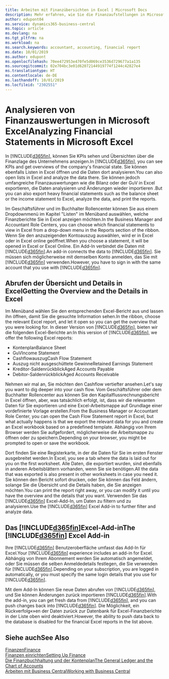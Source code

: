 ```yaml
---
title: Arbeiten mit Finanzübersichten in Excel | Microsoft Docs
description: Mehr erfahren, wie Sie die Finanzaufstellungen in Microsoft Excel von  Business Central für eine Analyse öffnen können.
author: edupont04
ms.service: dynamics365-business-central
ms.topic: article
ms.devlang: na
ms.tgt_pltfrm: na
ms.workload: na
ms.search.keywords: accountant, accounting, financial report
ms.date: 10/01/2019
ms.author: edupont
ms.openlocfilehash: 70ee472953e470fe5d069ce3536d729677a1a135
ms.sourcegitcommit: 02e704bc3e01d62072144919774f1244c42827e4
ms.translationtype: HT
ms.contentlocale: de-DE
ms.lasthandoff: 10/01/2019
ms.locfileid: "2302551"
---
```

# <a name="analyzing-financial-statements-in-microsoft-excel"></a><span data-ttu-id="1c81c-103">Analysieren von Finanzauswertungen in Microsoft Excel</span><span class="sxs-lookup"><span data-stu-id="1c81c-103">Analyzing Financial Statements in Microsoft Excel</span></span>
<span data-ttu-id="1c81c-104">In [!INCLUDE[d365fin](includes/d365fin_md.md)], können Sie KPIs sehen und Übersichten über die Finanzlage des Unternehmens anzeigen.</span><span class="sxs-lookup"><span data-stu-id="1c81c-104">In [!INCLUDE[d365fin](includes/d365fin_md.md)], you can see KPIs and get overviews of the company's financial state.</span></span> <span data-ttu-id="1c81c-105">Sie können ebenfalls Listen in Excel öffnen und die Daten dort analysieren.</span><span class="sxs-lookup"><span data-stu-id="1c81c-105">You can also open lists in Excel and analyze the data there.</span></span> <span data-ttu-id="1c81c-106">Sie können jedoch umfangreiche Finanzauswertungen wie die Bilanz oder der GuV in Excel exportieren, die Daten analysieren und Änderungen wieder importieren .</span><span class="sxs-lookup"><span data-stu-id="1c81c-106">But you can also export heavy financial statements such as the balance sheet or the income statement to Excel, analyze the data, and print the reports.</span></span>  

<span data-ttu-id="1c81c-107">Im Geschäftsführer und im Buchhalter Rollencenter können Sie aus einem Dropdownmenü im Kapitel "Listen" im Menüband auswählen, welche Finanzberichte Sie in Excel anzeigen möchten.</span><span class="sxs-lookup"><span data-stu-id="1c81c-107">In the Business Manager and Accountant Role Centers, you can choose which financial statements to view in Excel from a drop-down menu in the Reports section of the ribbon.</span></span> <span data-ttu-id="1c81c-108">Wenn Sie den anzuzeigenden Kontoauszug auswählen, wird er in Excel oder in Excel online geöffnet.</span><span class="sxs-lookup"><span data-stu-id="1c81c-108">When you choose a statement, it will be opened in Excel or Excel Online.</span></span> <span data-ttu-id="1c81c-109">Ein Add-In verbindet die Daten mit [!INCLUDE[d365fin](includes/d365fin_md.md)].</span><span class="sxs-lookup"><span data-stu-id="1c81c-109">An add-in connects the data to [!INCLUDE[d365fin](includes/d365fin_md.md)].</span></span> <span data-ttu-id="1c81c-110">Sie müssen sich möglicherweise mit demselben Konto anmelden, das Sie mit [!INCLUDE[d365fin](includes/d365fin_md.md)] verwenden.</span><span class="sxs-lookup"><span data-stu-id="1c81c-110">However, you have to sign in with the same account that you use with [!INCLUDE[d365fin](includes/d365fin_md.md)].</span></span>  

## <a name="getting-the-overview-and-the-details-in-excel"></a><span data-ttu-id="1c81c-111">Abrufen der Übersicht und Details in Excel</span><span class="sxs-lookup"><span data-stu-id="1c81c-111">Getting the Overview and the Details in Excel</span></span>
<span data-ttu-id="1c81c-112">Im Menüband wählen Sie den entsprechenden Excel-Bericht aus und lassen ihn öffnen, damit Sie die gesuchte Information sehen.</span><span class="sxs-lookup"><span data-stu-id="1c81c-112">In the ribbon, choose the relevant Excel report, and let it open so you can get the overview that you were looking for.</span></span> <span data-ttu-id="1c81c-113">In dieser Version von [!INCLUDE[d365fin](includes/d365fin_md.md)], bieten wir die folgenden Excel-Berichte an:</span><span class="sxs-lookup"><span data-stu-id="1c81c-113">In this version of [!INCLUDE[d365fin](includes/d365fin_md.md)], we offer the following Excel reports:</span></span>

- <span data-ttu-id="1c81c-114">Kontenplan</span><span class="sxs-lookup"><span data-stu-id="1c81c-114">Balance Sheet</span></span>  
- <span data-ttu-id="1c81c-115">GuV</span><span class="sxs-lookup"><span data-stu-id="1c81c-115">Income Statement</span></span>  
- <span data-ttu-id="1c81c-116">Cashflowauszug</span><span class="sxs-lookup"><span data-stu-id="1c81c-116">Cash Flow Statement</span></span>  
- <span data-ttu-id="1c81c-117">Auszug nicht ausgeschüttete Gewinne</span><span class="sxs-lookup"><span data-stu-id="1c81c-117">Retained Earnings Statement</span></span>  
- <span data-ttu-id="1c81c-118">Kreditor-Saldenrückblick</span><span class="sxs-lookup"><span data-stu-id="1c81c-118">Aged Accounts Payable</span></span>  
- <span data-ttu-id="1c81c-119">Debitor-Saldenrückblick</span><span class="sxs-lookup"><span data-stu-id="1c81c-119">Aged Accounts Receivable</span></span>  

<span data-ttu-id="1c81c-120">Nehmen wir mal an, Sie möchten den Cashflow vertiefter ansehen.</span><span class="sxs-lookup"><span data-stu-id="1c81c-120">Let's say you want to dig deeper into your cash flow.</span></span> <span data-ttu-id="1c81c-121">Vom Geschäftsführer oder dem Buchhalter Rollencenter aus können Sie den Kapitalflussrechnungsbericht in Excel öffnen, aber, was tatsächlich erfolgt, ist, dass wir die relevanten Daten für Sie exportieren und eine Excel-Arbeitsmappe auf Grundlage einer vordefinierte Vorlage erstellen.</span><span class="sxs-lookup"><span data-stu-id="1c81c-121">From the Business Manager or Accountant Role Center, you can open the Cash Flow Statement report in Excel, but what actually happens is that we export the relevant data for you and create an Excel workbook based on a predefined template.</span></span> <span data-ttu-id="1c81c-122">Abhängig von Ihrem Browser werden Sie aufgefordert, möglicherweise die Arbeitsmappe zu öffnen oder zu speichern.</span><span class="sxs-lookup"><span data-stu-id="1c81c-122">Depending on your browser, you might be prompted to open or save the workbook.</span></span>  

<span data-ttu-id="1c81c-123">Dort finden Sie eine Registerkarte, in der die Daten für Sie im ersten Fenster ausgebreitet werden.</span><span class="sxs-lookup"><span data-stu-id="1c81c-123">In Excel, you see a tab where the data is laid out for you on the first worksheet.</span></span> <span data-ttu-id="1c81c-124">Alle Daten, die exportiert wurden, sind ebenfalls in anderen Arbeitsblättern vorhanden, wenn Sie sie benötigen.</span><span class="sxs-lookup"><span data-stu-id="1c81c-124">All the data that was exported is also present in other worksheets in case you need it.</span></span> <span data-ttu-id="1c81c-125">Sie können den Bericht sofort drucken, oder Sie können das Feld ändern, solange Sie die Übersicht und die Details haben, die Sie anzeigen möchten.</span><span class="sxs-lookup"><span data-stu-id="1c81c-125">You can print the report right away, or you can modify it until you have the overview and the details that you want.</span></span> <span data-ttu-id="1c81c-126">Verwenden Sie das [!INCLUDE[d365fin](includes/d365fin_md.md)] Excel-Add-In, um Daten zu filtern und zu analysieren.</span><span class="sxs-lookup"><span data-stu-id="1c81c-126">Use the [!INCLUDE[d365fin](includes/d365fin_md.md)] Excel Add-in to further filter and analyze data.</span></span>  

## <a name="the-included365finincludesd365fin_mdmd-excel-add-in"></a><span data-ttu-id="1c81c-127">Das [!INCLUDE[d365fin](includes/d365fin_md.md)]Excel-Add-in</span><span class="sxs-lookup"><span data-stu-id="1c81c-127">The [!INCLUDE[d365fin](includes/d365fin_md.md)] Excel Add-in</span></span>
<span data-ttu-id="1c81c-128">Ihre [!INCLUDE[d365fin](includes/d365fin_md.md)] Benutzeroberfläche umfasst das Add-In für Excel.</span><span class="sxs-lookup"><span data-stu-id="1c81c-128">Your [!INCLUDE[d365fin](includes/d365fin_md.md)] experience includes an add-in for Excel.</span></span> <span data-ttu-id="1c81c-129">Abhängig von Ihrem Abonnement werden Sie automatisch angemeldet, oder Sie müssen die selben Anmeldedetails festlegen, die Sie verwenden für [!INCLUDE[d365fin](includes/d365fin_md.md)].</span><span class="sxs-lookup"><span data-stu-id="1c81c-129">Depending on your subscription, you are logged in automatically, or you must specify the same login details that you use for [!INCLUDE[d365fin](includes/d365fin_md.md)].</span></span>  

<span data-ttu-id="1c81c-130">Mit dem Add-In können Sie neue Daten abrufen von [!INCLUDE[d365fin](includes/d365fin_md.md)], und Sie können Änderungen zurück importieren [!INCLUDE[d365fin](includes/d365fin_md.md)].</span><span class="sxs-lookup"><span data-stu-id="1c81c-130">With the add-in, you can get fresh data from [!INCLUDE[d365fin](includes/d365fin_md.md)], and you can push changes back into [!INCLUDE[d365fin](includes/d365fin_md.md)].</span></span> <span data-ttu-id="1c81c-131">Die Möglichkeit, ein Rückverfolg«»en der Daten zurück zur Datenbank für Excel-Finanzberichte in der Liste oben wird deaktiviert.</span><span class="sxs-lookup"><span data-stu-id="1c81c-131">However, the ability to push data back to the database is disabled for the financial Excel reports in the list above.</span></span>  

## <a name="see-also"></a><span data-ttu-id="1c81c-132">Siehe auch</span><span class="sxs-lookup"><span data-stu-id="1c81c-132">See Also</span></span>
[<span data-ttu-id="1c81c-133">Finanzen</span><span class="sxs-lookup"><span data-stu-id="1c81c-133">Finance</span></span>](finance.md)  
[<span data-ttu-id="1c81c-134">Finanzen einrichten</span><span class="sxs-lookup"><span data-stu-id="1c81c-134">Setting Up Finance</span></span>](finance-setup-finance.md)  
[<span data-ttu-id="1c81c-135">Die Finanzbuchhaltung und der Kontenplan</span><span class="sxs-lookup"><span data-stu-id="1c81c-135">The General Ledger and the Chart of Accounts</span></span>](finance-general-ledger.md)  
[<span data-ttu-id="1c81c-136">Arbeiten mit  Business Central</span><span class="sxs-lookup"><span data-stu-id="1c81c-136">Working with Business Central</span></span>](ui-work-product.md)  
